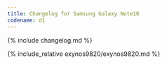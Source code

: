 ```yaml
---
title: Changelog for Samsung Galaxy Note10
codename: d1
---
```


{% include changelog.md %}

{% include_relative exynos9820/exynos9820.md %}
